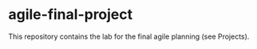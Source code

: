 # agile-final-project
This repository contains the lab for the final agile planning (see Projects).
